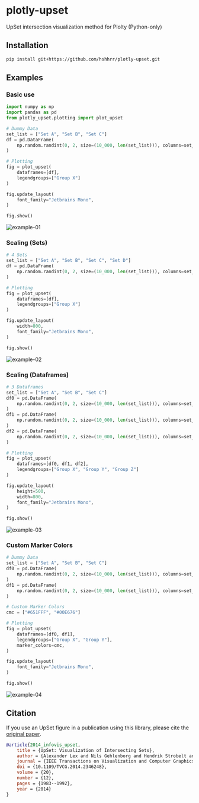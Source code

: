 # plotly-upset
UpSet intersection visualization method for Plolty (Python-only)

## Installation

```bash
pip install git+https://github.com/hshhrr/plotly-upset.git
```

## Examples

### Basic use

```python
import numpy as np
import pandas as pd
from plotly_upset.plotting import plot_upset

# Dummy Data
set_list = ["Set A", "Set B", "Set C"]
df = pd.DataFrame(
    np.random.randint(0, 2, size=(10_000, len(set_list))), columns=set_list
)

# Plotting
fig = plot_upset(
    dataframes=[df],
    legendgroups=["Group X"]
)

fig.update_layout(
    font_family="Jetbrains Mono",
)

fig.show()
```

![example-01](https://raw.githubusercontent.com/hshhrr/plotly-upset/main/img/example-01.png?raw=true)

### Scaling (Sets)

```python
# 4 Sets
set_list = ["Set A", "Set B", "Set C", "Set D"]
df = pd.DataFrame(
    np.random.randint(0, 2, size=(10_000, len(set_list))), columns=set_list
)

# Plotting
fig = plot_upset(
    dataframes=[df],
    legendgroups=["Group X"]
)

fig.update_layout(
    width=800,
    font_family="Jetbrains Mono",
)

fig.show()
```

![example-02](https://raw.githubusercontent.com/hshhrr/plotly-upset/main/img/example-02.png?raw=true)

### Scaling (Dataframes)

```python
# 3 Dataframes
set_list = ["Set A", "Set B", "Set C"]
df0 = pd.DataFrame(
    np.random.randint(0, 2, size=(10_000, len(set_list))), columns=set_list
)
df1 = pd.DataFrame(
    np.random.randint(0, 2, size=(10_000, len(set_list))), columns=set_list
)
df2 = pd.DataFrame(
    np.random.randint(0, 2, size=(10_000, len(set_list))), columns=set_list
)

# Plotting
fig = plot_upset(
    dataframes=[df0, df1, df2],
    legendgroups=["Group X", "Group Y", "Group Z"]
)

fig.update_layout(
    height=500,
    width=800,
    font_family="Jetbrains Mono",
)

fig.show()
```

![example-03](https://raw.githubusercontent.com/hshhrr/plotly-upset/main/img/example-03.png?raw=true)

### Custom Marker Colors

```python
# Dummy Data
set_list = ["Set A", "Set B", "Set C"]
df0 = pd.DataFrame(
    np.random.randint(0, 2, size=(10_000, len(set_list))), columns=set_list
)
df1 = pd.DataFrame(
    np.random.randint(0, 2, size=(10_000, len(set_list))), columns=set_list
)

# Custom Marker Colors
cmc = ["#651FFF", "#00E676"]

# Plotting
fig = plot_upset(
    dataframes=[df0, df1],
    legendgroups=["Group X", "Group Y"],
    marker_colors=cmc,
)

fig.update_layout(
    font_family="Jetbrains Mono",
)

fig.show()
```

![example-04](https://raw.githubusercontent.com/hshhrr/plotly-upset/main/img/example-04.png?raw=true)

## Citation

If you use an UpSet figure in a publication using this library, please cite the [original paper](https://vdl.sci.utah.edu/publications/2014_infovis_upset/).

```bibtex
@article{2014_infovis_upset,
    title = {UpSet: Visualization of Intersecting Sets},
    author = {Alexander Lex and Nils Gehlenborg and Hendrik Strobelt and Romain Vuillemot and Hanspeter Pfister},
    journal = {IEEE Transactions on Visualization and Computer Graphics (InfoVis)},
    doi = {10.1109/TVCG.2014.2346248},
    volume = {20},
    number = {12},
    pages = {1983--1992},
    year = {2014}
}
```